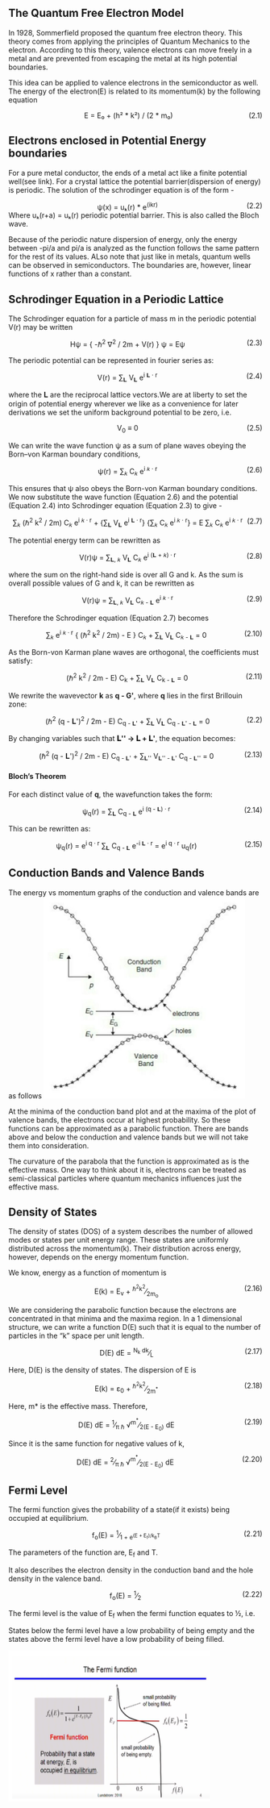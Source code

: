 ## The Quantum Free Electron Model
In 1928, Sommerfield proposed the quantum free electron theory. This theory comes from applying the principles of Quantum Mechanics to the electron. According to this theory, valence electrons can move freely in a metal and are prevented from escaping the metal at its high potential boundaries.

This idea can be applied to valence electrons in the semiconductor as well. The energy of the electron(E) is related to its momentum(k) by the following equation

<div align="center">
E = E₀ + (h² * k²) / (2 * m₀)
<span style="float: right;">(2.1)</span>
</div>

## Electrons enclosed in Potential Energy boundaries
For a pure metal conductor, the ends of a metal act like a finite potential well(see link). For a crystal lattice the potential barrier(dispersion of energy) is periodic. The solution of the schrodinger equation is of the form -
<div align="center">
ψ(x) = uₖ(r) * e<sup>(ikr)</sup>
<span style="float: right;">(2.2)</span>
</div>
Where uₖ(r+a) = uₖ(r) periodic potential barrier. This is also called the Bloch wave.

Because of the periodic nature dispersion of energy, only the energy between -pi/a and pi/a is analyzed as the function follows the same pattern for the rest of its values. ALso note that just like in metals, quantum wells can be observed in semiconductors. The boundaries are, however, linear functions of x rather than a constant.

## Schrodinger Equation in a Periodic Lattice

The Schrodinger equation for a particle of mass m in the periodic potential V(r) may be written
<div align="center"><p>H&#968; = { -&#8463;<sup>2</sup> &#8711;<sup>2</sup> / 2m + V(r) } &#968; = E&#968; <span style="float: right;">(2.3)</span></p></div>

The periodic potential can be represented in fourier series as:

<div align="center"><p>V(r) = &sum;<sub>&#x1D40B;</sub> V<sub>&#x1D40B;</sub> e<sup>i &#x1D40B; &middot; r</sup> <span style="float: right;">(2.4)</span></p></div>

where the &#x1D40B; are the reciprocal lattice vectors.We are at liberty to set the origin of potential energy wherever we like as a convenience for later derivations we set the uniform background potential to be zero, i.e.

<div align="center"><p>V<sub>0</sub> &#8801; 0 <span style="float: right;">(2.5)</span></p></div>
We can write the wave function ψ as a sum of plane waves obeying the Born–von Karman boundary conditions,
<div align="center"><p>&#968;(r) = &sum;<sub>&#x1D458;</sub> C<sub>&#x1D458;</sub> e<sup>i &#x1D458; &middot; r</sup> <span style="float: right;">(2.6)</span></p></div>

This ensures that ψ also obeys the Born-von Karman boundary conditions.
We now substitute the wave function (Equation 2.6) and the potential (Equation 2.4) into Schrodinger equation (Equation 2.3) to give - 

<div align="center"><p>&sum;<sub>&#x1D458;</sub> (&#8463;<sup>2</sup> k<sup>2</sup> / 2m) C<sub>&#x1D458;</sub> e<sup>i &#x1D458; &middot; r</sup> + {&sum;<sub>&#x1D40B;</sub> V<sub>&#x1D40B;</sub> e<sup>i &#x1D40B; &middot; r</sup>} {&sum;<sub>&#x1D458;</sub> C<sub>&#x1D458;</sub> e<sup>i &#x1D458; &middot; r</sup>} =
E &sum;<sub>&#x1D458;</sub> C<sub>&#x1D458;</sub> e<sup>i &#x1D458; &middot; r</sup> <span style="float: right;">(2.7)</span></p></div>

The potential energy term can be rewritten as
<div align="center"><p>V(r)&#968; = &sum;<sub>&#x1D40B;, &#x1D458;</sub> V<sub>&#x1D40B;</sub> C<sub>&#x1D458;</sub> e<sup>i (&#x1D40B; + &#x1D458;) &middot; r</sup> <span style="float: right;">(2.8)</span></p></div>

where the sum on the right-hand side is over all G and k. As the sum is overall possible values of G and k, it can be rewritten as
<div align="center"><p>V(r)&#968; = &sum;<sub>&#x1D40B;, &#x1D458;</sub> V<sub>&#x1D40B;</sub> C<sub>&#x1D458; - &#x1D40B;</sub> e<sup>i &#x1D458; &middot; r</sup> <span style="float: right;">(2.9)</span></p></div>

Therefore the Schrodinger equation (Equation 2.7) becomes
<div align="center"><p>&sum;<sub>&#x1D458;</sub> e<sup>i &#x1D458; &middot; r</sup> { (&#8463;<sup>2</sup> k<sup>2</sup> / 2m) - E } C<sub>&#x1D458;</sub> + 
    &sum;<sub>&#x1D40B;</sub> V<sub>&#x1D40B;</sub> C<sub>&#x1D458; - &#x1D40B;</sub> = 0 <span style="float: right;">(2.10)</span></p></div>

 As the Born-von Karman plane waves are orthogonal, the coefficients must satisfy:

<div align="center">(&#8463;<sup>2</sup> k<sup>2</sup> / 2m - E) C<sub>k</sub> + &sum;<sub>&#x1D40B;</sub> V<sub>&#x1D40B;</sub> C<sub>k - &#x1D40B;</sub> = 0
<span style="float: right;">(2.11)</span></div>

We rewrite the wavevector <b>k</b> as <b>q - G'</b>, where <b>q</b> lies in the first Brillouin zone:
<div align="center"><p>(&#8463;<sup>2</sup> (q - &#x1D40B;')<sup>2</sup> / 2m - E) C<sub>q - &#x1D40B;'</sub> + &sum;<sub>&#x1D40B;</sub> V<sub>&#x1D40B;</sub> C<sub>q - &#x1D40B;' - &#x1D40B;</sub> = 0<span style="float: right;">(2.2)</span></p></div>

By changing variables such that <b>&#x1D40B;'' → &#x1D40B; + &#x1D40B;'</b>, the equation becomes:

<div align="center"><p>(&#8463;<sup>2</sup> (q - &#x1D40B;')<sup>2</sup> / 2m - E) C<sub>q - &#x1D40B;'</sub> + &sum;<sub>&#x1D40B;''</sub> V<sub>&#x1D40B;'' - &#x1D40B;'</sub> C<sub>q - &#x1D40B;''</sub> = 0<span style="float: right;">(2.13)</span></p></div>

#### Bloch’s Theorem
For each distinct value of <b>q</b>, the wavefunction takes the form:

<div align="center"><p>&#968;<sub>q</sub>(r) = &sum;<sub>&#x1D40B;</sub> C<sub>q - &#x1D40B;</sub> e<sup>i (q - &#x1D40B;) &middot; r</sup></span>
<span style="float: right;">(2.14)</span></p></div>

This can be rewritten as:
<div align="center"><p>&#968;<sub>q</sub>(r) = e<sup>i q &middot; r</sup> &sum;<sub>&#x1D40B;</sub> C<sub>q - &#x1D40B;</sub> e<sup>-i &#x1D40B; &middot; r</sup> = e<sup>i q &middot; r</sup> u<sub>q</sub>(r)<span style="float: right;">(2.15)</span></p></div>


## Conduction Bands and Valence Bands
The energy vs momentum graphs of the conduction and valence bands are as follows
<img src="images/energy_momentum.png" style="width:400px;height:400px;">

At the minima of the conduction band plot and at the maxima of the plot of valence bands, the electrons occur at highest probability. So these functions can be approximated as a parabolic function. There are bands above and below the conduction and valence bands but we will not take them into consideration. 

The curvature of the parabola that the function is approximated as is the effective mass.
One way to think about it is, electrons can be treated as semi-classical particles where quantum mechanics influences just the effective mass.

## Density of States
The density of states (DOS) of a system describes the number of allowed modes or states per unit energy range. These states are uniformly distributed across the momentum(k). Their distribution across energy, however, depends on the energy momentum function.

We know, energy as a function of momentum is

<div align="center"><p>E(k) = E<sub>v</sub> + <sup>&#8463;<sup>2</sup>k<sup>2</sup></sup>&frasl;<sub>2m<sub>o</sub></sub><span style="float: right;">(2.16)</span></p></div>


We are considering the parabolic function because the electrons are concentrated in that minima and the maxima region. In a 1 dimensional structure, we can write a function D(E) such that it is equal to the number of particles in the “k” space per unit length.

<div align="center"><p>D(E) dE = <sup>N<sub>k</sub> dk</sup>&frasl;<sub>L</sub><span style="float: right;">(2.17)</span></p></div>

Here, D(E) is the density of states. The dispersion of E is

<div align="center"><p>E(k) = &epsilon;<sub>0</sub> + <sup>&#8463;<sup>2</sup>k<sup>2</sup></sup>&frasl;<sub>2m<sup>*</sup></sub><span style="float: right;">(2.18)</span></p></div>


Here, m* is the effective mass. Therefore,

<div align="center"><p>D(E) dE = <sup>1</sup>&frasl;<sub>&pi; &#8463;</sub> &radic;<sup>m<sup>*</sup></sup>&frasl;<sub>2(E - E<sub>0</sub>)</sub> dE<span style="float: right;">(2.19)</span></p></div>


Since it is the same function for negative values of k, 

<div align="center"><p>D(E) dE = <sup>2</sup>&frasl;<sub>&pi; &#8463;</sub> &radic;<sup>m<sup>*</sup></sup>&frasl;<sub>2(E - E<sub>0</sub>)</sub> dE<span style="float: right;">(2.20)</span></p></div>

## Fermi Level
The fermi function gives the probability of a state(if it exists) being occupied at equilibrium.
<div align="center"><p>f<sub>o</sub>(E) = <sup>1</sup>&frasl;<sub>1 + e<sup>(E + E<sub>f</sub>)/k<sub>B</sub>T</sup></sub><span style="float: right;">(2.21)</span></p></div>

The parameters of the function are, E<sub>f</sub> and T.

It also describes the electron density in the conduction band and the hole density in the valence band.
<div align="center"><p>f<sub>o</sub>(E) = <sup>1</sup>&frasl;<sub>2</sub><span style="float: right;">(2.22)</span></p></div>

The fermi level is the value of E<sub>f</sub> when the fermi function equates to ½, i.e.

States below the fermi level have a low probability of being empty and the states above the fermi level have a low probability of being filled.

<img src="images/fermi_plot.png" style="width:400px;height:300px;">